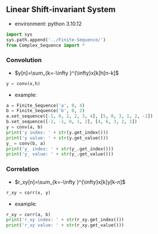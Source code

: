 ## Linear Shift-invariant System

- environment: python 3.10.12

```python
import sys
sys.path.append('../Finite-Sequence/')
from Complex_Sequence import *
```

### Convolution

- $y[n]=\sum_{k=-\infty }^{\infty}x[k]h[n-k]$

```python
y = conv(x,h)
```

- example:
```python
a = Finite_Sequence('a', 0, 4)
b = Finite_Sequence('b', 0, 2)
a.set_sequence([-1, 0, 1, 2, 3, 4], [5, 0, 3, 1, 2, -1])
b.set_sequence([-2, -1, 0, 1, 2], [4, 6, 3, 2, 1])
y = conv(a, b)
print('y index: ' + str(y.get_index()))
print('y value: ' + str(y.get_value()))
y_ = conv(b, a)
print('y_ index: ' + str(y_.get_index()))
print('y_ value: ' + str(y_.get_value()))
```

### Correlation

- $r_xy[n]=\sum_{k=-\infty }^{\infty}x[k]y[k-n]$

```python
r_xy = corr(x, y)
```

- example:
```python
r_xy = corr(a, b)
print('r_xy index: ' + str(r_xy.get_index()))
print('r_xy value: ' + str(r_xy.get_value()))
```